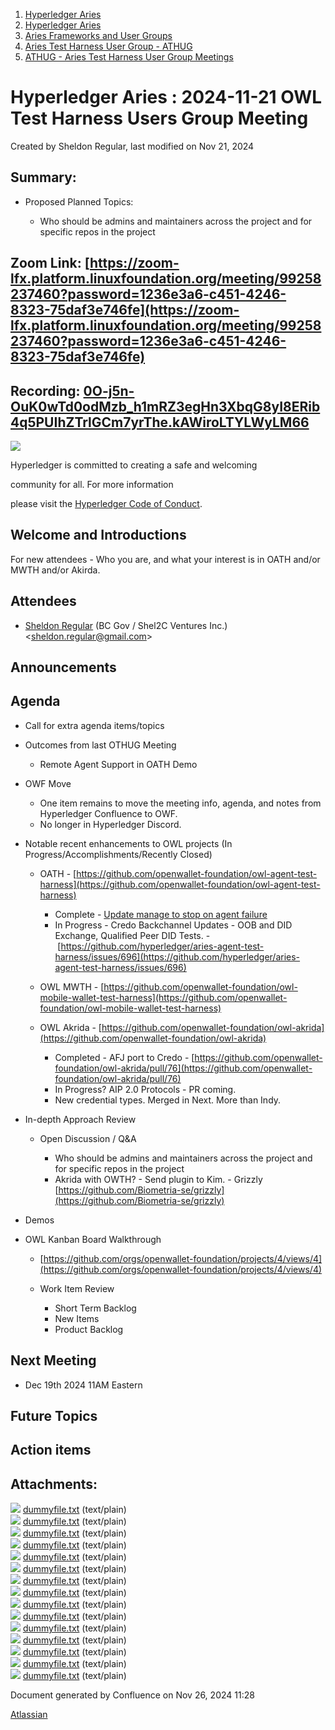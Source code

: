 1. [Hyperledger Aries](index.html)
2. [Hyperledger Aries](Hyperledger-Aries_18481154.html)
3. [Aries Frameworks and User Groups](Aries-Frameworks-and-User-Groups_18481290.html)
4. [Aries Test Harness User Group - ATHUG](Aries-Test-Harness-User-Group---ATHUG_18496334.html)
5. [ATHUG - Aries Test Harness User Group Meetings](ATHUG---Aries-Test-Harness-User-Group-Meetings_18496351.html)

# Hyperledger Aries : 2024-11-21 OWL Test Harness Users Group Meeting

Created by Sheldon Regular, last modified on Nov 21, 2024

## Summary:

- Proposed Planned Topics:
  
  - Who should be admins and maintainers across the project and for specific repos in the project

## Zoom Link: [https://zoom-lfx.platform.linuxfoundation.org/meeting/99258237460?password=1236e3a6-c451-4246-8323-75daf3e746fe](https://zoom-lfx.platform.linuxfoundation.org/meeting/99258237460?password=1236e3a6-c451-4246-8323-75daf3e746fe)

## Recording: [0O-j5n-OuK0wTd0odMzb\_h1mRZ3egHn3XbqG8yI8ERib4q5PUIhZTrlGCm7yrThe.kAWiroLTYLWyLM66](https://zoom.us/rec/share/0O-j5n-OuK0wTd0odMzb_h1mRZ3egHn3XbqG8yI8ERib4q5PUIhZTrlGCm7yrThe.kAWiroLTYLWyLM66)

![](https://wiki.hyperledger.org/download/attachments/29034696/Antitrustnotice.png?version=1&modificationDate=1581695654000&api=v2)

Hyperledger is committed to creating a safe and welcoming

community for all. For more information

please visit the [Hyperledger Code of Conduct](https://lf-hyperledger.atlassian.net/wiki/display/HYP/Hyperledger+Code+of+Conduct).

## Welcome and Introductions

For new attendees - Who you are, and what your interest is in OATH and/or MWTH and/or Akirda.

## Attendees

- [Sheldon Regular](https://lf-hyperledger.atlassian.net/wiki/people/557058:03ca5fa1-a9b1-4962-8ade-a10467940771?ref=confluence) (BC Gov / Shel2C Ventures Inc.) &lt;sheldon.regular@gmail.com&gt;

## Announcements

## Agenda

- Call for extra agenda items/topics
- Outcomes from last OTHUG Meeting
  
  - Remote Agent Support in OATH Demo
- OWF Move
  
  - One item remains to move the meeting info, agenda, and notes from Hyperledger Confluence to OWF.
  - No longer in Hyperledger Discord.
- Notable recent enhancements to OWL projects (In Progress/Accomplishments/Recently Closed)
  
  - OATH - [https://github.com/openwallet-foundation/owl-agent-test-harness](https://github.com/openwallet-foundation/owl-agent-test-harness)
    
    - Complete - [Update manage to stop on agent failure](https://github.com/openwallet-foundation/owl-agent-test-harness/pull/886)
    - In Progress - Credo Backchannel Updates - OOB and DID Exchange, Qualified Peer DID Tests. -  [https://github.com/hyperledger/aries-agent-test-harness/issues/696](https://github.com/hyperledger/aries-agent-test-harness/issues/696)
  - OWL MWTH - [https://github.com/openwallet-foundation/owl-mobile-wallet-test-harness](https://github.com/openwallet-foundation/owl-mobile-wallet-test-harness)
  - OWL Akrida - [https://github.com/openwallet-foundation/owl-akrida](https://github.com/openwallet-foundation/owl-akrida)
    
    - Completed - AFJ port to Credo - [https://github.com/openwallet-foundation/owl-akrida/pull/76](https://github.com/openwallet-foundation/owl-akrida/pull/76)
    - In Progress? AIP 2.0 Protocols - PR coming.
    - New credential types. Merged in Next. More than Indy.
- In-depth Approach Review
  
  - Open Discussion / Q&amp;A
    
    - Who should be admins and maintainers across the project and for specific repos in the project
    - Akrida with OWTH? - Send plugin to Kim. - Grizzly [https://github.com/Biometria-se/grizzly](https://github.com/Biometria-se/grizzly)
- Demos
- OWL Kanban Board Walkthrough
  
  - [https://github.com/orgs/openwallet-foundation/projects/4/views/4](https://github.com/orgs/openwallet-foundation/projects/4/views/4)
  - Work Item Review
    
    - Short Term Backlog
    - New Items
    - Product Backlog

## Next Meeting

- Dec 19th 2024 11AM Eastern

## Future Topics

## Action items

## Attachments:

![](images/icons/bullet_blue.gif) [dummyfile.txt](attachments/39092225/39092242.txt) (text/plain)  
![](images/icons/bullet_blue.gif) [dummyfile.txt](attachments/39092225/39092245.txt) (text/plain)  
![](images/icons/bullet_blue.gif) [dummyfile.txt](attachments/39092225/39092248.txt) (text/plain)  
![](images/icons/bullet_blue.gif) [dummyfile.txt](attachments/39092225/39092251.txt) (text/plain)  
![](images/icons/bullet_blue.gif) [dummyfile.txt](attachments/39092225/39092254.txt) (text/plain)  
![](images/icons/bullet_blue.gif) [dummyfile.txt](attachments/39092225/39092257.txt) (text/plain)  
![](images/icons/bullet_blue.gif) [dummyfile.txt](attachments/39092225/39092260.txt) (text/plain)  
![](images/icons/bullet_blue.gif) [dummyfile.txt](attachments/39092225/39092263.txt) (text/plain)  
![](images/icons/bullet_blue.gif) [dummyfile.txt](attachments/39092225/39092266.txt) (text/plain)  
![](images/icons/bullet_blue.gif) [dummyfile.txt](attachments/39092225/39092269.txt) (text/plain)  
![](images/icons/bullet_blue.gif) [dummyfile.txt](attachments/39092225/39092272.txt) (text/plain)  
![](images/icons/bullet_blue.gif) [dummyfile.txt](attachments/39092225/39092275.txt) (text/plain)  
![](images/icons/bullet_blue.gif) [dummyfile.txt](attachments/39092225/39092278.txt) (text/plain)  
![](images/icons/bullet_blue.gif) [dummyfile.txt](attachments/39092225/39092281.txt) (text/plain)  
![](images/icons/bullet_blue.gif) [dummyfile.txt](attachments/39092225/39092284.txt) (text/plain)

Document generated by Confluence on Nov 26, 2024 11:28

[Atlassian](http://www.atlassian.com/)
